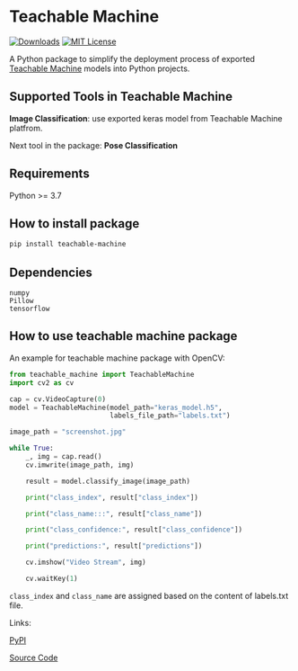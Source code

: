 # Teachable Machine

[![Downloads](https://static.pepy.tech/badge/teachable-machine)](https://pepy.tech/project/teachable-machine)
[![MIT License](https://img.shields.io/badge/License-MIT-green.svg)](https://choosealicense.com/licenses/mit/)

A Python package to simplify the deployment process of exported [Teachable Machine](https://teachablemachine.withgoogle.com/) models into Python projects.

## Supported Tools in Teachable Machine

**Image Classification**: use exported keras model from Teachable Machine platfrom.

Next tool in the package: **Pose Classification**

## Requirements

Python >= 3.7

## How to install package

```bash
pip install teachable-machine
```

## Dependencies

```
numpy
Pillow
tensorflow
```

## How to use teachable machine package

An example for teachable machine package with OpenCV:

```python
from teachable_machine import TeachableMachine
import cv2 as cv

cap = cv.VideoCapture(0)
model = TeachableMachine(model_path="keras_model.h5",
                         labels_file_path="labels.txt")

image_path = "screenshot.jpg"

while True:
    _, img = cap.read()
    cv.imwrite(image_path, img)

    result = model.classify_image(image_path)

    print("class_index", result["class_index"])

    print("class_name:::", result["class_name"])

    print("class_confidence:", result["class_confidence"])

    print("predictions:", result["predictions"])

    cv.imshow("Video Stream", img)

    cv.waitKey(1)
```

`class_index` and `class_name`  are assigned based on the content of labels.txt file.

Links:

[PyPI](https://pypi.org/project/teachable-machine/)

[Source Code](https://github.com/MeqdadDev/teachable-machine)
